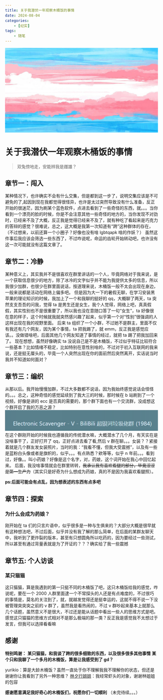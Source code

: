 ```yaml
---
title: 关于我潜伏一年观察木桶饭的事情
date: 2024-08-04
categories:
    - [纪实]
tags:
    - 随笔
---
```


![](./jiSiImg/trans3.jpg)

# 关于我潜伏一年观察木桶饭的事情

> 双兔傍地走，安能辨我是雌雄？

## 章节一：闯入

某种情况下，也许确实不会有什么交集，但是都到这一步了，说明交集应该是不可避免的了,起因到现在我都觉得很怪异，也许是太过突然导致没有什么准备，反正开始的很迷茫，因为刷某个蓝色软件，点进去看到了一些奇怪的东西，就。。。当你看到一个漂亮的脸的时候，你是不会注意其他一些奇怪的地方的，当你发现不对劲时，已经来不及了大概，反正我是觉得已经来不及了，就有种吃了看起来是巧克力的答辩的感觉？很难说，总之，这大概是我第一次知道有“跨”这种群体的存在，（不过想来，以前还算一个小圈子？好像也没有啥 lgbtqapk 啥的作妖？）
虽然这件事后我应该会筛选一些东西了，不过咋说呢，命运的齿轮开始转动吧，也许没有这一次可能就没有这篇文章了。

## 章节二：冷静

某种意义上，其实我并不是很喜欢在群里讲话的一个人，毕竟网络对于我来说，是一个获取信息很少的地方，除了冰冷的文字似乎并不能为我提供太多的信息，所以我很少加群，也很少在群里面说话，按道理来说，木桶饭一般不太会出现在身边，一般来说都是活动在网络上偏多吧。
但是因为大一下的暑假无聊，在学习安装黑苹果的理论知识的时候，我加上了一个和我聊的挺好的 qq，大概聊了两天，ta 突然支支吾吾的问我，觉得 ta 是男生还是女生，我个人觉得，网络上吧，真真假假，其实性别也不是很重要了，所以我也没在意随口答了一句“女生”，ta 好像很在意的样子，这个时候就我就突然感兴趣了起来，似乎第一个对“性别”很强调的人这样出现在我的视野里面。
后来 ta 组织了一个小群，不过她不是群主，里面不仅有我还有几个网友，因为某个事情，ta 把我踢了，就 emm，反正我是感觉应该。。没做错啥吧，后面其他几个网友知道了事情的经过，就把 ta 踢了把我加回来了。
现在想想，虽然好像确实 ta 没说自己是不是木桶饭，不过似乎特征比较符合一些基本？比如情绪不稳定，比如特别在意性别啥的，不过对于初入互联网的我来说，还是挺无厘头的，毕竟一个人突然出现在你的面前然后突然离开，实话说当时我并不知道如何面对？

## 章节三：编织

从那以后。我开始慢慢加群，不过大多数都不说话，因为我始终感觉说话会怪怪的。。。总之，这种奇怪的感觉延续到了我大三的时候，那时候在 b 站刷到了一个视频，好像是讲的 ecc 是否真的需要的，那个群下面也有一个交流群，没成想这个群开启了我的万恶之源？
![万恶之源](./jiSiImg/chatgruop.png)
在这个群刚开始的时候我也遵循我的传统潜水嘛，大概潜水了几个月，有天实在是没啥事干了，正好打开了 qq，正好点进去看了看,然后 v 群在聊。。。女装？？紧接着就是几个群友发女装照片，当时的我：“我看不懂，但我大受震撼”，以及有一些是蓝粉白头像或者是旗帜的，似乎。。。有点熟悉？欸等等，似乎 n 年前。。。看到过，好像。。叫小药娘？好像是这个名字，对，药娘，这个词开始在我心中回忆起来。
后面，我没啥事情就会在群里转转，~~我承认我有喜欢看腿的部分，毕竟涩涩是第一生产力~~（其实只是好奇为什么想成为药娘，真的不是因为我喜欢看腿照）。

**ps:后面可能会有点乱，因为想表述的东西有点多吧**

## 章节四：探索

### 为什么会成为药娘？

刚开始在 ta 们的只言片语中，似乎很多是一种与生俱来的？大部分大概是很早就有这种想法吧，不过后面，似乎并没有我了解的那么简单，在后面的某群友聊天中，我听到了更炸裂的版本，甚至有只想圆角所以吃药的，因为要经过一些测试，所以甚至有通过背量表就是为了开证的？？？确实给了我一些震撼

## 章节五: 个人访谈

### 某只猫猫

这只猫猫，算是我遇到的第一只挺不同的木桶饭了吧，这只木桶饭给我的感觉，咋说呢，要在一个 2000 人群里面逮一个不常探头的人还是有点难度的，不过很巧的事情是，莫名的关注到了，就，就越发觉得还是挺幸运的，这就不得不说一下没被管理突突突之前的 v 群了，虽然我是看热闹的，不过 v 群吵起来基本上就那么几个话题，虽然意义不是很大，不过还是能从话题中看出一些人的思维方式是吧。感觉这只猫猫的思维方式相对不是那么极端的那一类？反正我是感觉我不太想过于发言，但我可以选择看看嘛

## 感谢

**特别鸣谢：**
**某只猫猫，和我谈了跨的很多细致的东西，以及很多很多其他事情**
**某个只和我聊了一个多月的木桶饭，算是让我感受到了 gd？**

yurikio：算是大龄木桶饭？虽然一直处于你不理解我我不理解你的状态，但还是谢谢你让我看到了另外一种思维？
[林夕行姐姐]()：我经常虾头的对象，谢谢林姐姐的包容

**感谢愿意满足我好奇心的木桶饭们，祝愿你们一切顺利**
（未完待续。。。）
